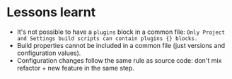 # Lessons learnt

* It's not possible to have a `plugins` block in a common file: `Only Project and Settings build scripts can contain plugins {} blocks.`
* Build properties cannot be included in a common file (just versions and configuration values).
* Configuration changes follow the same rule as source code: don't mix refactor + new feature in the same step.
